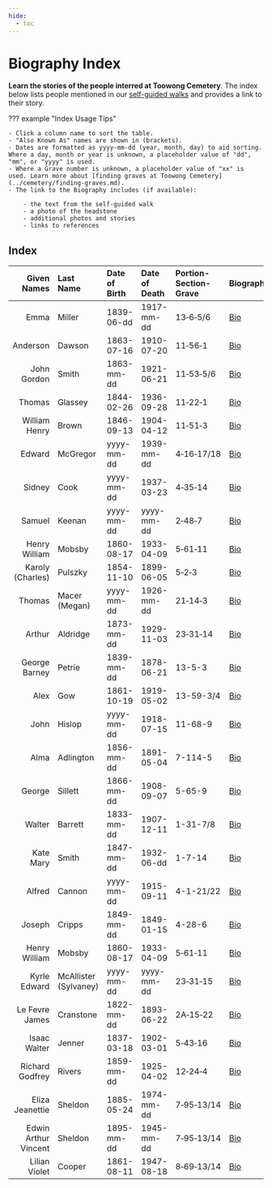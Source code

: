 ```yaml
---
hide:
  - toc
---
```



# Biography Index

**Learn the stories of the people interred at Toowong Cemetery**. The index below lists people mentioned in our [self-guided walks](../walks/index.md) and provides a link to their story. 

??? example "Index Usage Tips" 

    - Click a column name to sort the table.
    - "Also Known As" names are shown in (brackets).
    - Dates are formatted as yyyy-mm-dd (year, month, day) to aid sorting. Where a day, month or year is unknown, a placeholder value of "dd", "mm", or "yyyy" is used.
    - Where a Grave number is unknown, a placeholder value of "xx" is used. Learn more about [finding graves at Toowong Cemetery](../cemetery/finding-graves.md).
    - The link to the Biography includes (if available):

        - the text from the self-guided walk 
        - a photo of the headstone
        - additional photos and stories
        - links to references 
        

## Index

| Given Names      | Last Name    | Date of Birth| Date of Death | Portion-Section-Grave | Biography       |
| ----------:      | :--------    | :--------- | :--------- | :--------- | :---------------------------   |
| Emma             | Miller       | 1839-06-dd | 1917-mm-dd | 13‑6‑5/6   | [Bio](emma-miller.md)          |
| Anderson         | Dawson       | 1863-07-16 | 1910-07-20 | 11‑56‑1    | [Bio](anderson-dawson.md)      |
| John Gordon      | Smith        | 1863-mm-dd | 1921-06-21 | 11‑53‑5/6  | [Bio](john-gordon-smith.md)    |
| Thomas           | Glassey      | 1844-02-26 | 1936-09-28 | 11‑22‑1    | [Bio](thomas-glassey.md)       |
| William Henry    | Brown        | 1846-09-13 | 1904-04-12 | 11‑51‑3    | [Bio](william-henry-browne.md) |
| Edward           | McGregor     | yyyy-mm-dd | 1939-mm-dd | 4‑16‑17/18 | [Bio]()                    |
| Sidney           | Cook         | yyyy-mm-dd | 1937-03-23 | 4‑35‑14    | [Bio]()                    |
| Samuel           | Keenan       | yyyy-mm-dd | yyyy-mm-dd | 2‑48‑7     | [Bio]()                    |
| Henry William    | Mobsby       | 1860-08-17 | 1933-04-09 | 5‑61‑11    | [Bio]()                    |
| Karoly (Charles) | Pulszky      | 1854-11-10 | 1899-06-05 | 5‑2‑3      | [Bio]()                    |
| Thomas           | Macer (Megan)| yyyy-mm-dd | 1926-mm-dd | 21‑14‑3    | [Bio]()                    |
| Arthur           | Aldridge     | 1873-mm-dd | 1929-11-03 | 23‑31‑14   | [Bio]()                    |
| George Barney    | Petrie       | 1839-mm-dd | 1878-06-21 | 13-5-3     | [Bio]()                    |
| Alex             | Gow          | 1861-10-19 | 1919-05-02 | 13-59-3/4  | [Bio]()                    |
| John             | Hislop       | yyyy-mm-dd | 1918-07-15 | 11-68-9    | [Bio]()                    |
| Alma             | Adlington    | 1856-mm-dd | 1891-05-04 | 7-114-5    | [Bio]()                    |
| George           | Sillett      | 1866-mm-dd | 1908-09-07 | 5-65-9     | [Bio]()                    |
| Walter           | Barrett      | 1833-mm-dd | 1907-12-11 | 1-31-7/8   | [Bio]()                    |
| Kate Mary        | Smith        | 1847-mm-dd | 1932-06-dd | 1-7-14     | [Bio]()                    |
| Alfred           | Cannon       | yyyy-mm-dd | 1915-09-11 | 4-1-21/22  | [Bio]()                    |
| Joseph           | Cripps       | 1849-mm-dd | 1849-01-15 | 4-28-6     | [Bio]()                    |
| Henry William    | Mobsby       | 1860-08-17 | 1933-04-09 | 5‑61‑11    | [Bio]()                    |
| Kyrle Edward     | McAllister (Sylvaney)| yyyy-mm-dd | yyyy-mm-dd | 23‑31‑15 | [Bio]()              |
| Le Fevre James   | Cranstone    | 1822-mm-dd | 1893-06-22 | 2A‑15‑22   | [Bio]()                    |
| Isaac Walter     | Jenner       | 1837-03-18 | 1902-03-01 | 5‑43‑16    | [Bio]()                    |
| Richard Godfrey  | Rivers       | 1859-mm-dd | 1925-04-02 | 12‑24‑4    | [Bio]()                    |
| Eliza Jeanettie  | Sheldon      | 1885-05-24 | 1974-mm-dd | 7‑95‑13/14 | [Bio]()                    |
| Edwin Arthur Vincent | Sheldon  | 1895-mm-dd | 1945-mm-dd | 7‑95‑13/14 | [Bio]()                    |
| Lilian Violet    | Cooper       | 1861-08-11 | 1947-08-18 | 8‑69‑13/14 | [Bio](lilian-cooper.md)        |

<!--
|                  |              | yyyy-mm-dd | yyyy-mm-dd | pp-ss-xx   | [Bio]()                    |
-->
